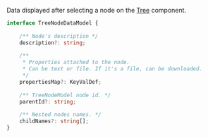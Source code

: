 Data displayed after selecting a node on the [Tree](http://localhost:6060/#typescript-7) component.

```typescript
interface TreeNodeDataModel {
    
    /** Node's description */
    description?: string;
    
    /**
     * Properties attached to the node.
     * Can be text or file. If it's a file, can be downloaded.
     */
    propertiesMap?: KeyValDef;
    
    /** TreeNodeModel node id. */
    parentId?: string;
    
    /** Nested nodes names. */
    childNames?: string[];
}
```